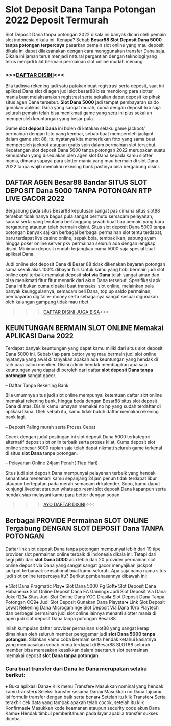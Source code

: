 # Slot Deposit Dana Tanpa Potongan 2022 Deposit Termurah
Slot Deposit Dana tanpa potongan 2022 dikala ini banyak dicari oleh pemain slot indonesia dikala ini. Kenapa? Sebab **Besar88 Slot Deposit Dana 5000 tanpa potongan terpercaya** pasarkan pemain slot online yang mau deposit dikala ini dapat dilaksanakan dengan cara menggunakan transfer Dana saja. Dikala ini jaman terus menjadi natural pergantian dengan teknologi yang terus menjadi kilat bermain permainan slot online mudah menang.

### >>>[DAFTAR DISINI](https://rebrand.ly/slotgacorbesar88)<<<

Bila tadinya rekening jadi satu patokan buat registrasi serta deposit, saat ini aplikasi Dana slot di agen judi slot besar88 bisa menolong para slotter mania buat melaksanakan registrasi serta sekalian dapat deposit ke pihak situs agen Dana tersebut. **Slot Dana 5000** jadi tempat pembayaran saldo gunakan aplikasi Dana yang sangat murah, cuma dengan deposit 5rb saja seluruh pemain telah bisa menikmati game yang seru ini plus sekalian memperoleh keuntungan yang besar pula.

Game **slot deposit Dana** ini boleh di katakan selaku game jackpot/ permainan dengan foto yang kembar, sebab buat memperoleh jackpot dalam game slot 88, itu nyatanya kita memerlukan foto yang sama buat memperoleh jackpot ataupun gratis spin dalam permainan slot tersebut. Kedatangan slot deposit Dana 5000 tanpa potongan 2022 merupakan suatu kemudahan yang disediakan oleh agen slot Dana kepada kamu slotter mania, dimana supaya para slotter mania yang mau bermain di slot Dana 2022 tanpa wajib memakai rekening bank pastinya bisa bergabung disini.

DAFTAR AGEN Besar88 Bandar SITUS SLOT DEPOSIT Dana 5000 TANPA POTONGAN RTP LIVE GACOR 2022
----------------------------------------------------------------------------------------------------------------------------------------------------------------------------------------------------------------------------------------------------

Bergabung pada situs Besar88 keputusan sangat pas dimana situs slot88 tersebut tidak hanya bagus pula sangat bermutu semacam pelayanan, sarana serta yang terutama bertanggung jawab buat tiap pemain yang baru bergabung ataupun telah bermain disini. Situs slot deposit Dana 5000 tanpa potongan banyak sajikan berbagai berbagai permainan slot tentu terdapat, baru terdapat live casino online, sepak bola, tembak ikan, sabung ayam hingga poker online server pkv permainan seluruh ada dengan lengkap disini. Minimun deposit rendah terjangkau cuma 5000 saja spesial buat aplikasi Dana.

Judi online slot deposit Dana di Besar 88 tidak dikenakan bayaran potongan sama sekali alias 100% dibayar full. Untuk kamu yang hobi bermain judi slot online opsi terbaik memakai deposit **slot via Dana** telah sangat aman dan bisa menikmati fitur fitur menarik dari akun Dana tersebut. Spesifikasi apk Dana ini bukan cuma dipakai buat transaksi slot online, melainkan pula banyak keunggulannya, semacam beli Dana, top up saldo permainan, pembayaran digital e- money serta sebagainya sangat sesuai digunakan oleh kalangan gampang tidak mau ribet.

>>>[DAFTAR DISINI JUGA BISA](https://rebrand.ly/slotgacorbesar88)<<<

KEUNTUNGAN BERMAIN SLOT ONLINE Memakai APLIKASI Dana 2022
----------------------------------------------------------------------------------------------------------------------------------------------------------------------------------

Terdapat banyak keuntungan yang dapat kamu miliki dari situs slot deposit Dana 5000 ini. Sebab tiap para bettor yang mau bermain judi slot online nyatanya yang awal di tanyakan apakah ada keuntungan yang hendak di raih para calon member. Disini admin hendak membagikan apa saja keuntungan yang dapat di peroleh dari daftar **slot deposit Dana tanpa potongan** sangat gacor.

– Daftar Tanpa Rekening Bank

Bila umumnya situs judi slot online mempunyai ketentuan daftar slot online memakai rekening bank, hingga beda dengan Besar88 situs slot deposit Dana di atas. Disini kamu lumayan memakai no hp yang sudah terdaftar di aplikasi Dana. Oleh sebab itu, kamu tidak butuh daftar memakai rekening bank lagi.

– Deposit Paling murah serta Proses Cepat

Cocok dengan judul postingan ini slot deposit Dana 5000 terkategori alternatif deposit slot onlin terbaik serta proses kilat. Cuma deposit slot online sebesar 5000 rupiah saja telah dapat nikmati seluruh game terkenal di situs **slot Dana** tanpa potongan.

– Pelayanan Online 24jam Penuh( Tiap Hari)

Situs judi slot deposit Dana mempunyai pelayanan terbeik yang hendak senantiasa menemani kamu sepanjang 24jam penuh tidak terdapat libur ataupun bertepatan pada merah semacam di kalender. Sooo, kamu dapat kunjungi livechat ataupun whatsapp resmi slot deposit Dana kapanpun serta hendak siap melayani kamu para bettor dengan sopan.

>>>[AYO DAFTAR DISINI](https://rebrand.ly/slotgacorbesar88)<<<

Berbagai PROVIDE Permainan SLOT ONLINE Tergabung DENGAN SLOT DEPOSIT Dana TANPA POTONGAN
------------------------------------------------------------------------------------------------------------------------------------------------------------------------------------------------------------------------------------------------

Daftar link slot deposit Dana tanpa potongan mempunyai lebih dari 19 tipe provider slot permainan online terbaik di indonesia dikala ini. Tetapi dari segi pilih dari **slot Dana 5000** ada lebih dari 20 provider permainan slot online deposit via Dana yang sangat sangat gacor menyajikan jackpot jackpot terbanyak sensational buat kamu seluruh. Apa saja nama nama situs judi slot online terpercaya itu? Berikut pembahasannya dibawah ini:

♠ Slot Dana Pragmatic Play♠ Slot Dana 5000 Pg Soft♠ Slot Deposit Dana Habanero♠ Slot Online Deposit Dana EA Gaming♠ Judi Slot Deposit Via Dana Joker123♠ Situs Judi Slot Online Dana YGG Drasil♠ Slot Deposit Dana Tanpa Potongan CQ9♠ Judi Slot Deposit Gunakan Dana Playstar♠ Link Slot Deposit Lewat Rekening Dana Microgaming♠ Slot Deposit Via Dana 10rb Playtech dan berbagai permainan judi slot online lainnya menanti slotter mania di agen judi slot deposit Dana tanpa potongan Besar88

Inilah kumpulan daftar provider permainan slot88 yang sangat kerap dimainkan oleh seluruh member penggemar judi **slot Dana 5000 tanpa potongan**. Silahkan kamu coba bermain serta hendak ketahui kasiatnya yang memuasakan sebab cuma terdapat di Besar88 SLOT88 seluruh member bisa merasakan keasikkan dalam baertaruh slot permainan memakai deposit **slot Dana tanpa potongan**.

### Cara buat transfer dari Dana ke Dana merupakan selaku berikut:

♠ Buka aplikasi Dana♠ Klik menu Transfer♠ Masukkan nominal yang hendak kamu transfer♠ Seleksi transfer sesama Dana♠ Masukkan no Dana tujuan♠ Isi formulir transfer dengan baik serta benar♠ Setelah itu klik Transfer♠ Serta terakhir cek data yang tampak apakah telah cocok, setelah itu klik Konfirmasi♠ Masukkan kode keamanan ataupun security code akun Dana Kamu♠ Hendak timbul pemberitahuan pada layar apabila transfer sukses dicoba.